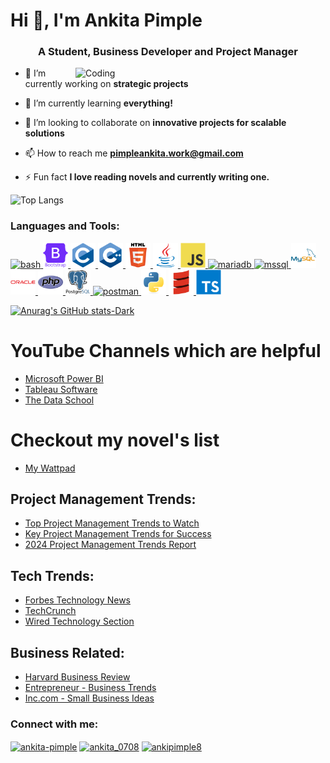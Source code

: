 <h1>Hi 👋, I'm Ankita Pimple</h1>
<h3 align="center">A Student, Business Developer and Project Manager</h3>
<img align="right" alt="Coding" width="400" src="https://miro.medium.com/v2/resize:fit:1358/1*qdAW1TjCN57h1lbuuzvchg.gif">

- 🔭 I’m currently working on **strategic projects**

- 🌱 I’m currently learning **everything!**

- 👯 I’m looking to collaborate on **innovative projects for scalable solutions**

- 📫 How to reach me **pimpleankita.work@gmail.com**

- ⚡ Fun fact **I love reading novels and currently writing one.**

![Top Langs](https://github-readme-stats.vercel.app/api/top-langs/?username=ankitapimple8&layout=compact)

<h3 align="left">Languages and Tools:</h3>
<p align="left"> <a href="https://www.gnu.org/software/bash/" target="_blank" rel="noreferrer"> <img src="https://www.vectorlogo.zone/logos/gnu_bash/gnu_bash-icon.svg" alt="bash" width="40" height="40"/> </a> <a href="https://getbootstrap.com" target="_blank" rel="noreferrer"> <img src="https://raw.githubusercontent.com/devicons/devicon/master/icons/bootstrap/bootstrap-plain-wordmark.svg" alt="bootstrap" width="40" height="40"/> </a> <a href="https://www.cprogramming.com/" target="_blank" rel="noreferrer"> <img src="https://raw.githubusercontent.com/devicons/devicon/master/icons/c/c-original.svg" alt="c" width="40" height="40"/> </a> <a href="https://www.w3schools.com/cpp/" target="_blank" rel="noreferrer"> <img src="https://raw.githubusercontent.com/devicons/devicon/master/icons/cplusplus/cplusplus-original.svg" alt="cplusplus" width="40" height="40"/> </a> <a href="https://www.w3.org/html/" target="_blank" rel="noreferrer"> <img src="https://raw.githubusercontent.com/devicons/devicon/master/icons/html5/html5-original-wordmark.svg" alt="html5" width="40" height="40"/> </a> <a href="https://www.java.com" target="_blank" rel="noreferrer"> <img src="https://raw.githubusercontent.com/devicons/devicon/master/icons/java/java-original.svg" alt="java" width="40" height="40"/> </a> <a href="https://developer.mozilla.org/en-US/docs/Web/JavaScript" target="_blank" rel="noreferrer"> <img src="https://raw.githubusercontent.com/devicons/devicon/master/icons/javascript/javascript-original.svg" alt="javascript" width="40" height="40"/> </a> <a href="https://mariadb.org/" target="_blank" rel="noreferrer"> <img src="https://www.vectorlogo.zone/logos/mariadb/mariadb-icon.svg" alt="mariadb" width="40" height="40"/> </a> <a href="https://www.microsoft.com/en-us/sql-server" target="_blank" rel="noreferrer"> <img src="https://www.svgrepo.com/show/303229/microsoft-sql-server-logo.svg" alt="mssql" width="40" height="40"/> </a> <a href="https://www.mysql.com/" target="_blank" rel="noreferrer"> <img src="https://raw.githubusercontent.com/devicons/devicon/master/icons/mysql/mysql-original-wordmark.svg" alt="mysql" width="40" height="40"/> </a> <a href="https://www.oracle.com/" target="_blank" rel="noreferrer"> <img src="https://raw.githubusercontent.com/devicons/devicon/master/icons/oracle/oracle-original.svg" alt="oracle" width="40" height="40"/> </a> <a href="https://www.php.net" target="_blank" rel="noreferrer"> <img src="https://raw.githubusercontent.com/devicons/devicon/master/icons/php/php-original.svg" alt="php" width="40" height="40"/> </a> <a href="https://www.postgresql.org" target="_blank" rel="noreferrer"> <img src="https://raw.githubusercontent.com/devicons/devicon/master/icons/postgresql/postgresql-original-wordmark.svg" alt="postgresql" width="40" height="40"/> </a> <a href="https://postman.com" target="_blank" rel="noreferrer"> <img src="https://www.vectorlogo.zone/logos/getpostman/getpostman-icon.svg" alt="postman" width="40" height="40"/> </a> <a href="https://www.python.org" target="_blank" rel="noreferrer"> <img src="https://raw.githubusercontent.com/devicons/devicon/master/icons/python/python-original.svg" alt="python" width="40" height="40"/> </a> <a href="https://www.scala-lang.org" target="_blank" rel="noreferrer"> <img src="https://raw.githubusercontent.com/devicons/devicon/master/icons/scala/scala-original.svg" alt="scala" width="40" height="40"/> </a> <a href="https://www.typescriptlang.org/" target="_blank" rel="noreferrer"> <img src="https://raw.githubusercontent.com/devicons/devicon/master/icons/typescript/typescript-original.svg" alt="typescript" width="40" height="40"/> </a> </p>

[![Anurag's GitHub stats-Dark](https://github-readme-stats.vercel.app/api?username=ankitapimple8&show_icons=true&theme=dark#gh-dark-mode-only)](https://github.com/ankitapimple8/github-readme-stats#gh-dark-mode-only)
<h1>YouTube Channels which are helpful</h1>
<ul>
    <li><a href="https://www.youtube.com/user/mspowerbi" target="_blank">Microsoft Power BI</a></li>
    <li><a href="https://www.youtube.com/user/TableauSoftware" target="_blank">Tableau Software</a></li>
    <li><a href="https://www.youtube.com/channel/UCU9MN7AF0EnQ7JfNQJbVQ2A" target="_blank">The Data School</a></li>
</ul>
<h1>Checkout my novel's list</h1>
<ul>
    <li><a href="https://www.wattpad.com/user/Rosie0708" target="_blank">My Wattpad</a></li>
</ul>
<h2>Project Management Trends:</h2>
<ul>
    <li><a href="https://blog.hubspot.com/agency/project-management-trends" target="_blank">Top Project Management Trends to Watch</a></li>
    <li><a href="https://www.wrike.com/blog/project-management-trends/" target="_blank">Key Project Management Trends for Success</a></li>
    <li><a href="https://www.smartsheet.com/project-management-trends" target="_blank">2024 Project Management Trends Report</a></li>
</ul>

<h2>Tech Trends:</h2>
<ul>
    <li><a href="https://www.forbes.com/technology/" target="_blank">Forbes Technology News</a></li>
    <li><a href="https://techcrunch.com/" target="_blank">TechCrunch</a></li>
    <li><a href="https://www.wired.com/category/tech/" target="_blank">Wired Technology Section</a></li>
</ul>

<h2>Business Related:</h2>
<ul>
    <li><a href="https://hbr.org/" target="_blank">Harvard Business Review</a></li>
    <li><a href="https://www.entrepreneur.com/topic/business-trends" target="_blank">Entrepreneur - Business Trends</a></li>
    <li><a href="https://www.inc.com/" target="_blank">Inc.com - Small Business Ideas</a></li>
</ul>

    
<h3 align="left">Connect with me:</h3>
<p align="left">
<a href="https://linkedin.com/in/ankita-pimple" target="blank"><img align="center" src="https://raw.githubusercontent.com/rahuldkjain/github-profile-readme-generator/master/src/images/icons/Social/linked-in-alt.svg" alt="ankita-pimple" height="30" width="40" /></a>
<a href="https://instagram.com/ankita_0708" target="blank"><img align="center" src="https://raw.githubusercontent.com/rahuldkjain/github-profile-readme-generator/master/src/images/icons/Social/instagram.svg" alt="ankita_0708" height="30" width="40" /></a>
<a href="https://www.hackerrank.com/ankipimple8" target="blank"><img align="center" src="https://raw.githubusercontent.com/rahuldkjain/github-profile-readme-generator/master/src/images/icons/Social/hackerrank.svg" alt="ankipimple8" height="30" width="40" /></a>
</p>
